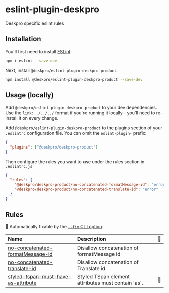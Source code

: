 # eslint-plugin-deskpro

Deskpro specific eslint rules

## Installation

You'll first need to install [ESLint](https://eslint.org/):

```sh
npm i eslint --save-dev
```

Next, install `@deskpro/eslint-plugin-deskpro-product`:

```sh
npm install @deskpro/eslint-plugin-deskpro-product --save-dev
```

## Usage (locally)

Add `@deskpro/eslint-plugin-deskpro-product` to your dev dependencies. Use the `link:../../../` format if you're running it locally - you'll need to re-install it on every change.

Add `@deskpro/eslint-plugin-deskpro-product` to the plugins section of your `.eslintrc` configuration file. You can omit the `eslint-plugin-` prefix:

```json
{
  "plugins": ["@deskpro/deskpro-product"]
}
```

Then configure the rules you want to use under the rules section in `.eslintrc.js`

```json
{
  "rules": {
    "@deskpro/deskpro-product/no-concatenated-formatMessage-id": "error",
    "@deskpro/deskpro-product/no-concatenated-translate-id": "error"
  }
}
```

## Rules

<!-- begin auto-generated rules list -->

🔧 Automatically fixable by the [`--fix` CLI option](https://eslint.org/docs/user-guide/command-line-interface#--fix).

| Name                                                                                     | Description                                        | 🔧  |
| :--------------------------------------------------------------------------------------- | :------------------------------------------------- | :-- |
| [no-concatenated-formatMessage-id](docs/rules/no-concatenated-formatMessage-id.md)       | Disallow concatenation of formatMessage id         |     |
| [no-concatenated-translate-id](docs/rules/no-concatenated-translate-id.md)               | Disallow concatenation of Translate id             |     |
| [styled-tspan-must-have-as-attribute](docs/rules/styled-tspan-must-have-as-attribute.md) | Styled TSpan element attributes must contain 'as'. | 🔧  |

<!-- end auto-generated rules list -->
